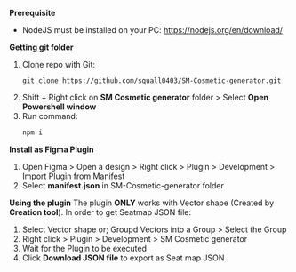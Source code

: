 **Prerequisite**
 * NodeJS must be installed on your PC: https://nodejs.org/en/download/

**Getting git folder**
 1. Clone repo with Git:
    ```
    git clone https://github.com/squall0403/SM-Cosmetic-generator.git
    ```
 3. Shift + Right click on **SM Cosmetic generator** folder > Select **Open Powershell window**
 4. Run command:
    ```javascript
    npm i
    ```
**Install as Figma Plugin**
 1. Open Figma > Open a design > Right click > Plugin > Development > Import Plugin from Manifest
 2. Select **manifest.json** in SM-Cosmetic-generator folder

**Using the plugin**
The plugin **ONLY** works with Vector shape (Created by **Creation tool**). In order to get Seatmap JSON file:
1. Select Vector shape or;
    Groupd Vectors into a Group > Select the Group
2. Right click > Plugin > Development > SM Cosmetic generator
3. Wait for the Plugin to be executed
4. Click **Download JSON file** to export as Seat map JSON
